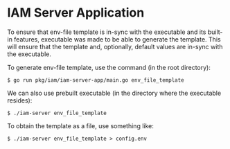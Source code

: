 # IAM Server Application

To ensure that env-file template is in-sync with the executable and its
built-in features, executable was made to be able to generate the template.
This will ensure that the template and, optionally, default values are in-sync
with the executable.

To generate env-file template, use the command (in the root directory):

```shell
$ go run pkg/iam/iam-server-app/main.go env_file_template
```

We can also use prebuilt executable (in the directory where the executable
resides):

```shell
$ ./iam-server env_file_template
```

To obtain the template as a file, use something like:

```shell
$ ./iam-server env_file_template > config.env
```
